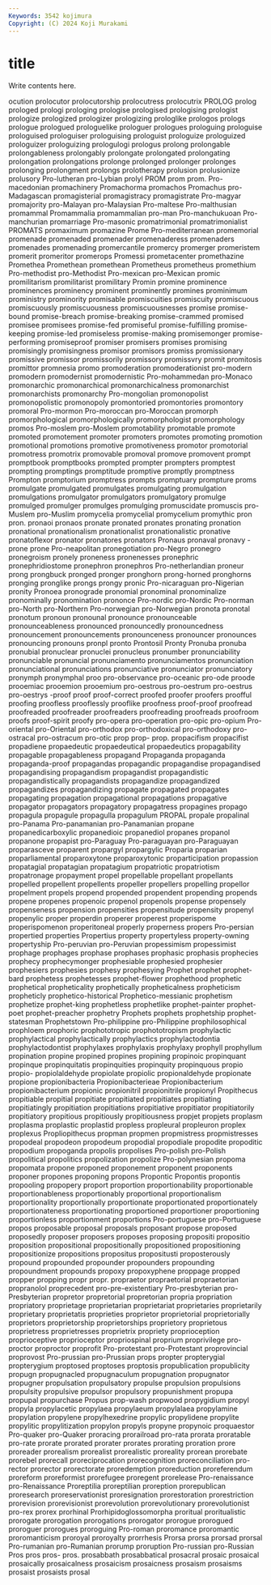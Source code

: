 ```yaml
---
Keywords: 3542 kojimura
Copyright: (C) 2024 Koji Murakami
---
```


# title

Write contents here.



ocution prolocutor prolocutorship prolocutress prolocutrix PROLOG prolog prologed
prologi prologing prologise prologised prologising prologist prologize prologized prologizer prologizing
prologlike prologos prologs prologue prologued prologuelike prologuer prologues prologuing prologuise
prologuised prologuiser prologuising prologuist prologuize prologuized prologuizer prologuizing prologulogi prologus
prolong prolongable prolongableness prolongably prolongate prolongated prolongating prolongation prolongations prolonge
prolonged prolonger prolonges prolonging prolongment prolongs prolotherapy prolusion prolusionize prolusory
Pro-lutheran pro-Lybian prolyl PROM prom prom. Pro-macedonian promachinery Promachorma promachos
Promachus pro-Madagascan promagisterial promagistracy promagistrate Pro-magyar promajority pro-Malayan pro-Malaysian Pro-maltese
Pro-malthusian promammal Promammalia promammalian pro-man Pro-manchukuoan Pro-manchurian promarriage Pro-masonic promatrimonial
promatrimonialist PROMATS promaximum promazine Prome Pro-mediterranean promemorial promenade promenaded promenader
promenaderess promenaders promenades promenading promercantile promercy promerger promeristem promerit promeritor
promerops Promessi prometacenter promethazine Promethea Promethean promethean Prometheus prometheus promethium
Pro-methodist pro-Methodist Pro-mexican pro-Mexican promic promilitarism promilitarist promilitary Promin promine
prominence prominences prominency prominent prominently promines prominimum proministry prominority promisable
promiscuities promiscuity promiscuous promiscuously promiscuousness promiscuousnesses promise promise-bound promise-breach promise-breaking
promise-crammed promised promisee promisees promise-fed promiseful promise-fulfilling promise-keeping promise-led promiseless
promise-making promisemonger promise-performing promiseproof promiser promisers promises promising promisingly promisingness
promisor promisors promiss promissionary promissive promissor promissorily promissory promissvry promit
promitosis promittor promnesia promo promoderation promoderationist pro-modern promodern promodernist promodernistic
Pro-mohammedan pro-Monaco promonarchic promonarchical promonarchicalness promonarchist promonarchists promonarchy Pro-mongolian promonopolist
promonopolistic promonopoly promontoried promontories promontory promoral Pro-mormon Pro-moroccan pro-Moroccan promorph
promorphological promorphologically promorphologist promorphology promos Pro-moslem pro-Moslem promotability promotable promote
promoted promotement promoter promoters promotes promoting promotion promotional promotions promotive
promotiveness promotor promotorial promotress promotrix promovable promoval promove promovent prompt
promptbook promptbooks prompted prompter prompters promptest prompting promptings promptitude promptive
promptly promptness Prompton promptorium promptress prompts promptuary prompture proms promulgate
promulgated promulgates promulgating promulgation promulgations promulgator promulgators promulgatory promulge promulged
promulger promulges promulging promuscidate promuscis pro-Muslem pro-Muslim promycelia promycelial promycelium
promythic pron pron. pronaoi pronaos pronate pronated pronates pronating pronation
pronational pronationalism pronationalist pronationalistic pronative pronatoflexor pronator pronatores pronators Pronaus
pronaval pronavy -prone prone Pro-neapolitan pronegotiation pro-Negro pronegro pronegroism pronely
proneness pronenesses pronephric pronephridiostome pronephron pronephros Pro-netherlandian proneur prong prongbuck
pronged pronger pronghorn prong-horned pronghorns pronging pronglike prongs prongy pronic
Pro-nicaraguan pro-Nigerian pronity Pronoea pronograde pronomial pronominal pronominalize pronominally pronomination
prononce Pro-nordic pro-Nordic Pro-norman pro-North pro-Northern Pro-norwegian pro-Norwegian pronota pronotal
pronotum pronoun pronounal pronounce pronounceable pronounceableness pronounced pronouncedly pronouncedness pronouncement
pronouncements pronounceness pronouncer pronounces pronouncing pronouns pronpl pronto Prontosil Pronty
Pronuba pronuba pronubial pronuclear pronuclei pronucleus pronumber pronunciability pronunciable pronuncial
pronunciamento pronunciamentos pronunciation pronunciational pronunciations pronunciative pronunciator pronunciatory pronymph pronymphal
proo pro-observance pro-oceanic pro-ode proode prooemiac prooemion prooemium pro-oestrous pro-oestrum
pro-oestrus pro-oestrys -proof proof proof-correct proofed proofer proofers proofful proofing
proofless prooflessly prooflike proofness proof-proof proofread proofreaded proofreader proofreaders proofreading
proofreads proofroom proofs proof-spirit proofy pro-opera pro-operation pro-opic pro-opium Pro-oriental
pro-Oriental pro-orthodox pro-orthodoxical pro-orthodoxy pro-ostracal pro-ostracum pro-otic prop prop- prop.
propacifism propacifist propadiene propaedeutic propaedeutical propaedeutics propagability propagable propagableness propagand
Propaganda propaganda propaganda-proof propagandas propagandic propagandise propagandised propagandising propagandism propagandist
propagandistic propagandistically propagandists propagandize propagandized propagandizes propagandizing propagate propagated propagates
propagating propagation propagational propagations propagative propagator propagators propagatory propagatress propagines
propago propagula propagule propagulla propagulum PROPAL propale propalinal pro-Panama Pro-panamanian
pro-Panamanian propane propanedicarboxylic propanedioic propanediol propanes propanol propanone propapist pro-Paraguay
Pro-paraguayan pro-Paraguayan proparasceve proparent propargyl propargylic Proparia proparian proparliamental proparoxytone
proparoxytonic proparticipation propassion propatagial propatagian propatagium propatriotic propatriotism propatronage propayment
propel propellable propellant propellants propelled propellent propellents propeller propellers propelling
propellor propelment propels propend propended propendent propending propends propene propenes
propenoic propenol propenols propense propensely propenseness propension propensities propensitude propensity
propenyl propenylic proper properdin properer properest properispome properispomenon properitoneal properly
properness propers Pro-persian propertied properties Propertius property propertyless property-owning propertyship
Pro-peruvian pro-Peruvian propessimism propessimist prophage prophages prophase prophases prophasic prophasis
prophecies prophecy prophecymonger prophesiable prophesied prophesier prophesiers prophesies prophesy prophesying
Prophet prophet prophet-bard prophetess prophetesses prophet-flower prophethood prophetic prophetical propheticality
prophetically propheticalness propheticism propheticly prophetico-historical Prophetico-messianic prophetism prophetize prophet-king prophetless
prophetlike prophet-painter prophet-poet prophet-preacher prophetry Prophets prophets prophetship prophet-statesman Prophetstown
Pro-philippine pro-Philippine prophilosophical prophloem prophoric prophototropic prophototropism prophylactic prophylactical prophylactically
prophylactics prophylactodontia prophylactodontist prophylaxes prophylaxis prophylaxy prophyll prophyllum propination propine
propined propines propining propinoic propinquant propinque propinquitatis propinquities propinquity propinquous
propio propio- propiolaldehyde propiolate propiolic propionaldehyde propionate propione propionibacteria Propionibacterieae
Propionibacterium propionibacterium propionic propionitril propionitrile propionyl Propithecus propitiable propitial propitiate
propitiated propitiates propitiating propitiatingly propitiation propitiations propitiative propitiator propitiatorily propitiatory
propitious propitiously propitiousness propjet propjets proplasm proplasma proplastic proplastid propless
propleural propleuron proplex proplexus Propliopithecus propman propmen propmistress propmistresses propodeal
propodeon propodeum propodial propodiale propodite propoditic propodium propoganda propolis propolises
Pro-polish pro-Polish propolitical propolitics propolization propolize Pro-polynesian propoma propomata propone
proponed proponement proponent proponents proponer propones proponing propons Propontic Propontis
propontis propooling propopery proport proportion proportionability proportionable proportionableness proportionably proportional
proportionalism proportionality proportionally proportionate proportionated proportionately proportionateness proportionating proportioned proportioner
proportioning proportionless proportionment proportions Pro-portuguese pro-Portuguese propos proposable proposal proposals
proposant propose proposed proposedly proposer proposers proposes proposing propositi propositio
proposition propositional propositionally propositioned propositioning propositionize propositions propositus propositusti proposterously
propound propounded propounder propounders propounding propoundment propounds propoxy propoxyphene proppage
propped propper propping propr propr. propraetor propraetorial propraetorian propranolol proprecedent
pro-pre-existentiary Pro-presbyterian pro-Presbyterian propretor propretorial propretorian propria propriation propriatory proprietage
proprietarian proprietariat proprietaries proprietarily proprietary proprietatis proprieties proprietor proprietorial proprietorially
proprietors proprietorship proprietorships proprietory proprietous proprietress proprietresses proprietrix propriety proprioception
proprioceptive proprioceptor propriospinal proprium proprivilege pro-proctor proproctor proprofit Pro-protestant pro-Protestant
proprovincial proprovost Pro-prussian pro-Prussian props propter propterygial propterygium proptosed proptoses
proptosis propublication propublicity propugn propugnacled propugnaculum propugnation propugnator propugner propulsation
propulsatory propulse propulsion propulsions propulsity propulsive propulsor propulsory propunishment propupa
propupal propurchase Propus prop-wash propwood propygidium propyl propyla propylacetic propylaea
propylaeum propylalaea propylamine propylation propylene propylhexedrine propylic propylidene propylite propylitic
propylitization propylon propyls propyne propynoic proquaestor Pro-quaker pro-Quaker proracing prorailroad
pro-rata prorata proratable pro-rate prorate prorated prorater prorates prorating proration
prore proreader prorealism prorealist prorealistic proreality prorean prorebate prorebel prorecall
proreciprocation prorecognition proreconciliation pro-rector prorector prorectorate proredemption proreduction proreferendum proreform
proreformist prorefugee proregent prorelease Pro-renaissance pro-Renaissance Proreptilia proreptilian proreption prorepublican
proresearch proreservationist proresignation prorestoration prorestriction prorevision prorevisionist prorevolution prorevolutionary prorevolutionist
pro-rex prorex prorhinal Prorhipidoglossomorpha proritual proritualistic prorogate prorogation prorogations prorogator
prorogue prorogued proroguer prorogues proroguing Pro-roman proromance proromantic proromanticism proroyal
proroyalty prorrhesis Prorsa prorsa prorsad prorsal Pro-rumanian pro-Rumanian prorump proruption
Pro-russian pro-Russian Pros pros pros- pros. prosabbath prosabbatical prosacral prosaic
prosaical prosaically prosaicalness prosaicism prosaicness prosaism prosaisms prosaist prosaists prosal
